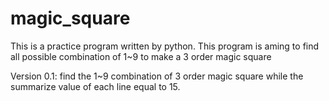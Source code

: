 # magic_square
This is a practice program written by python.
This program is aming to find all possible combination of 1~9
to make a 3 order magic square

Version 0.1:   find the 1~9 combination of 3 order magic square while the summarize value of each line equal to 15.
